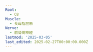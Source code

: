 ```yaml
---
Root:
  - C8
Muscle:
  - 長母指屈筋
Nerve:
  - 前骨間神経
lastmod: '2025-03-05'
last_edited: 2025-02-27T00:00:00.000Z
---
```



